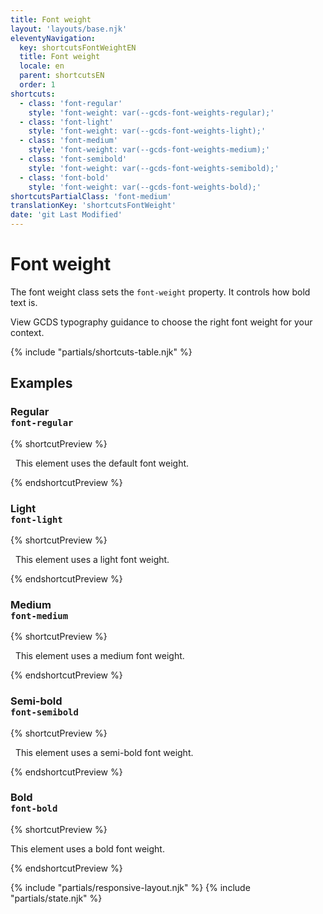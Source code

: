 ```yaml
---
title: Font weight
layout: 'layouts/base.njk'
eleventyNavigation:
  key: shortcutsFontWeightEN
  title: Font weight
  locale: en
  parent: shortcutsEN
  order: 1
shortcuts:
  - class: 'font-regular'
    style: 'font-weight: var(--gcds-font-weights-regular);'
  - class: 'font-light'
    style: 'font-weight: var(--gcds-font-weights-light);'
  - class: 'font-medium'
    style: 'font-weight: var(--gcds-font-weights-medium);'
  - class: 'font-semibold'
    style: 'font-weight: var(--gcds-font-weights-semibold);'
  - class: 'font-bold'
    style: 'font-weight: var(--gcds-font-weights-bold);'
shortcutsPartialClass: 'font-medium'
translationKey: 'shortcutsFontWeight'
date: 'git Last Modified'
---
```


# Font weight

The font weight class sets the `font-weight` property. It controls how bold text is.

<gcds-notice type="warning" notice-title-tag="h2" notice-title="Use with caution">
  <gcds-text><gcds-link href="{{ links.typographyFontWeight }}">View GCDS typography guidance</gcds-link> to choose the right font weight for your context.</gcds-text>
</gcds-notice>

{% include "partials/shortcuts-table.njk" %}

## Examples

### Regular<br/>`font-regular`

{% shortcutPreview %}

<p class="font-regular">
  This element uses the default font weight.
</p>
{% endshortcutPreview %}

### Light<br/>`font-light`

{% shortcutPreview %}

<p class="font-light">
  This element uses a light font weight.
</p>
{% endshortcutPreview %}

### Medium<br/>`font-medium`

{% shortcutPreview %}

<p class="font-medium">
  This element uses a medium font weight.
</p>
{% endshortcutPreview %}

### Semi-bold<br/>`font-semibold`

{% shortcutPreview %}

<p class="font-semibold">
  This element uses a semi-bold font weight.
</p>
{% endshortcutPreview %}

### Bold<br/>`font-bold`

{% shortcutPreview %}

<p>This element uses a <span class="font-bold"> bold</span> font weight.</p>
{% endshortcutPreview %}

{% include "partials/responsive-layout.njk" %}
{% include "partials/state.njk" %}
